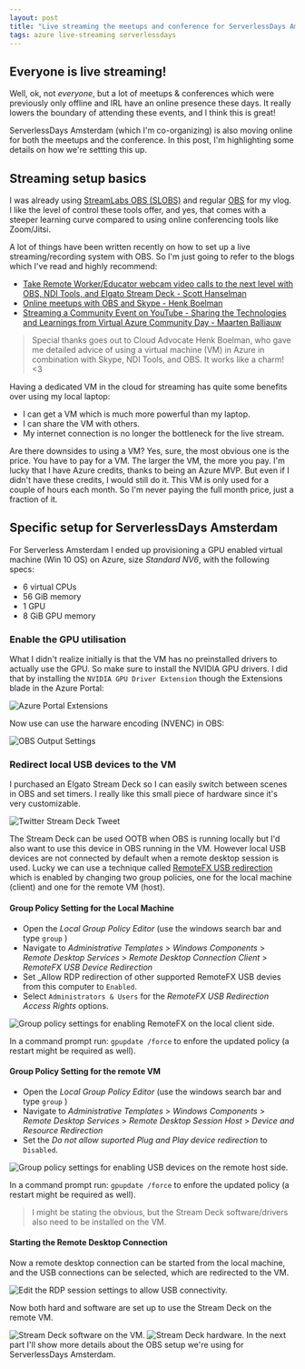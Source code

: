 ```yaml
---
layout: post
title: "Live streaming the meetups and conference for ServerlessDays Amsterdam - Part 1"
tags: azure live-streaming serverlessdays
---
```


## Everyone is live streaming!

Well, ok, not *everyone*, but a lot of meetups & conferences which were previously only offline and IRL have an online presence these days. It really lowers the boundary of attending these events, and I think this is great!

ServerlessDays Amsterdam (which I'm co-organizing) is also moving online for both the meetups and the conference. In this post, I'm highlighting some details on how we're settting this up.

<!--more-->

## Streaming setup basics

I was already using [StreamLabs OBS (SLOBS)](https://streamlabs.com/streamlabs-obs) and regular [OBS](https://obsproject.com/) for my vlog. I like the level of control these tools offer, and yes, that comes with a steeper learning curve compared to using online conferencing tools like Zoom/Jitsi.

A lot of things have been written recently on how to set up a live streaming/recording system with OBS. So I'm just going to refer to the blogs which I've read and highly recommend:

- [Take Remote Worker/Educator webcam video calls to the next level with OBS, NDI Tools, and Elgato Stream Deck - Scott Hanselman](https://www.hanselman.com/blog/TakeRemoteWorkerEducatorWebcamVideoCallsToTheNextLevelWithOBSNDIToolsAndElgatoStreamDeck.aspx)
- [Online meetups with OBS and Skype - Henk Boelman](https://www.henkboelman.com/articles/online-meetups-with-obs-and-skype/)
- [Streaming a Community Event on YouTube - Sharing the Technologies and Learnings from Virtual Azure Community Day - Maarten Balliauw](https://blog.maartenballiauw.be/post/2020/04/02/streaming-a-community-event-on-youtube-sharing-the-technologies-and-learnings-from-virtual-azure-community-day.html)

> Special thanks goes out to Cloud Advocate Henk Boelman, who gave me detailed advice of using a virtual machine (VM) in Azure in combination with Skype, NDI Tools, and OBS. It works like a charm! <3

Having a dedicated VM in the cloud for streaming has quite some benefits over using my local laptop:
- I can get a VM which is much more powerful than my laptop.
- I can share the VM with others.
- My internet connection is no longer the bottleneck for the live stream.

Are there downsides to using a VM? Yes, sure, the most obvious one is the price. You have to pay for a VM. The larger the VM, the more you pay. I'm lucky that I have Azure credits, thanks to being an Azure MVP. But even if I didn't have these credits, I would still do it. This VM is only used for a couple of hours each month. So I'm never paying the full month price, just a fraction of it.

## Specific setup for ServerlessDays Amsterdam

For Serverless Amsterdam I ended up provisioning a GPU enabled virtual machine (Win 10 OS) on Azure, size _Standard NV6_, with the following specs:
- 6 virtual CPUs
- 56 GiB memory
- 1 GPU
- 8 GiB GPU memory

### Enable the GPU utilisation

What I didn't realize initially is that the VM has no preinstalled drivers to actually use the GPU. So make sure to install the NVIDIA GPU drivers. I did that by installing the `NVIDIA GPU Driver Extension` though the Extensions blade in the Azure Portal:

<img class="u-max-full-width" itemprop="image" src="{{ site.url }}/assets/2020/04/08/nvidia_driver_extensions.png" alt="Azure Portal Extensions">

Now use can use the harware encoding (NVENC) in OBS:

<img class="u-max-full-width" itemprop="image" src="{{ site.url }}/assets/2020/04/08/obs_output.png" alt="OBS Output Settings">

### Redirect local USB devices to the VM

I purchased an Elgato Stream Deck so I can easily switch between scenes in OBS and set timers. I really like this small piece of hardware since it's very customizable.

<img class="u-max-full-width" itemprop="image" src="{{ site.url }}/assets/2020/04/08/tweet_stream_deck.png" alt="Twitter Stream Deck Tweet">

The Stream Deck can be used OOTB when OBS is running locally but I'd also want to use this device in OBS running in the VM. However local USB devices are not connected by default when a remote desktop session is used. Lucky we can use a technique called [RemoteFX USB redirection](https://techcommunity.microsoft.com/t5/enterprise-mobility-security/introducing-microsoft-remotefx-usb-redirection-part-1/ba-p/247035) which is enabled by changing two group policies, one for the local machine (client) and one for the remote VM (host).

#### Group Policy Setting for the Local Machine

- Open the _Local Group Policy Editor_ (use the windows search bar and type `group` )
- Navigate to _Administrative Templates_ > _Windows Components_ > _Remote Desktop Services_ > _Remote Desktop Connection Client_ > _RemoteFX USB Device Redirection_
- Set _Allow RDP redirection of other supported RemoteFX USB devies from this computer to `Enabled`.
- Select `Administrators & Users` for the _RemoteFX USB Redirection Access Rights_ options.

<img class="u-max-full-width" itemprop="image" src="{{ site.url }}/assets/2020/04/08/rdp_client.png" alt="Group policy settings for enabling RemoteFX on the local client side.">

In a command prompt run: `gpupdate /force` to enfore the updated policy (a restart might be required as well).

#### Group Policy Setting for the remote VM

- Open the _Local Group Policy Editor_ (use the windows search bar and type `group` )
- Navigate to _Administrative Templates_ > _Windows Components_ > _Remote Desktop Services_ > _Remote Desktop Session Host_ > _Device and Resource Redirection_
- Set the _Do not allow suported Plug and Play device redirection_ to `Disabled`. 

<img class="u-max-full-width" itemprop="image" src="{{ site.url }}/assets/2020/04/08/rdp_host.png" alt="Group policy settings for enabling USB devices on the remote host side.">

In a command prompt run: `gpupdate /force` to enfore the updated policy (a restart might be required as well).

> I might be stating the obvious, but the Stream Deck software/drivers also need to be installed on the VM.

#### Starting the Remote Desktop Connection

Now a remote desktop connection can be started from the local machine, and the USB connections can be selected, which are redirected to the VM.

<img class="u-max-full-width" itemprop="image" src="{{ site.url }}/assets/2020/04/08/rdp_settings.png" alt="Edit the RDP session settings to allow USB connectivity.">

Now both hard and software are set up to use the Stream Deck on the remote VM.

<img class="u-max-full-width" itemprop="image" src="{{ site.url }}/assets/2020/04/08/stream_deck_vm.png" alt="Stream Deck software on the VM.">

<img class="u-max-full-width" itemprop="image" src="{{ site.url }}/assets/2020/04/08/stream_deck_hardware.jpeg" alt="Stream Deck hardware.">
In the next part I'll show more details about the OBS setup we're using for ServerlessDays Amsterdam.